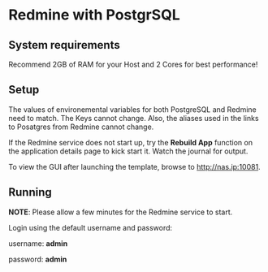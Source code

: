 Redmine with PostgrSQL
======================

## System requirements
Recommend 2GB of RAM for your Host and 2 Cores for best performance!

## Setup
The values of environemental variables for both PostgreSQL and Redmine need to match. The Keys cannot change. Also, the aliases used in the links to Posatgres from Redmine cannot change.

If the Redmine service does not start up, try the **Rebuild App** function on the application details page to kick start it. Watch the journal for output.

To view the GUI after launching the template, browse to http://nas.ip:10081.

## Running
__NOTE__: Please allow a few minutes for the Redmine service to start. 

Login using the default username and password:

username: **admin**

password: **admin**
